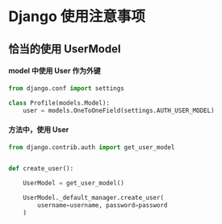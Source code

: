 # Django 使用注意事项

## 恰当的使用 UserModel

#### model 中使用 User 作为外键


```python
from django.conf import settings

class Profile(models.Model):
    user = models.OneToOneField(settings.AUTH_USER_MODEL)
```

#### 方法中，使用 User

```python
from django.contrib.auth import get_user_model


def create_user():

    UserModel = get_user_model()

    UserModel._default_manager.create_user(
        username=username, password=password
    )
```
